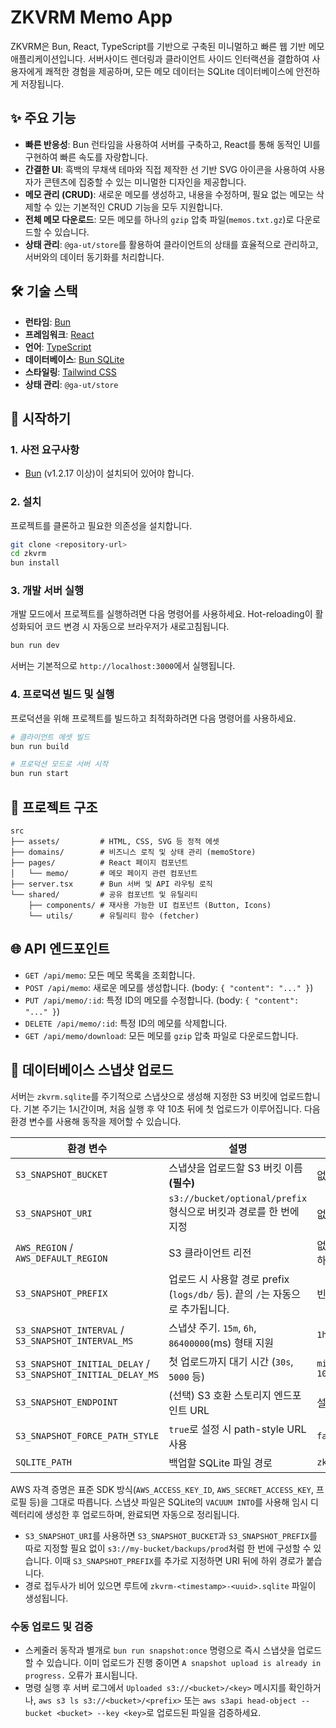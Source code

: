 # ZKVRM Memo App

ZKVRM은 Bun, React, TypeScript를 기반으로 구축된 미니멀하고 빠른 웹 기반 메모 애플리케이션입니다. 서버사이드 렌더링과 클라이언트 사이드 인터랙션을 결합하여 사용자에게 쾌적한 경험을 제공하며, 모든 메모 데이터는 SQLite 데이터베이스에 안전하게 저장됩니다.

## ✨ 주요 기능

- **빠른 반응성**: Bun 런타임을 사용하여 서버를 구축하고, React를 통해 동적인 UI를 구현하여 빠른 속도를 자랑합니다.
- **간결한 UI**: 흑백의 무채색 테마와 직접 제작한 선 기반 SVG 아이콘을 사용하여 사용자가 콘텐츠에 집중할 수 있는 미니멀한 디자인을 제공합니다.
- **메모 관리 (CRUD)**: 새로운 메모를 생성하고, 내용을 수정하며, 필요 없는 메모는 삭제할 수 있는 기본적인 CRUD 기능을 모두 지원합니다.
- **전체 메모 다운로드**: 모든 메모를 하나의 `gzip` 압축 파일(`memos.txt.gz`)로 다운로드할 수 있습니다.
- **상태 관리**: `@ga-ut/store`를 활용하여 클라이언트의 상태를 효율적으로 관리하고, 서버와의 데이터 동기화를 처리합니다.

## 🛠️ 기술 스택

- **런타임**: [Bun](https://bun.sh/)
- **프레임워크**: [React](https://react.dev/)
- **언어**: [TypeScript](https://www.typescriptlang.org/)
- **데이터베이스**: [Bun SQLite](https://bun.sh/docs/api/sqlite)
- **스타일링**: [Tailwind CSS](https://tailwindcss.com/)
- **상태 관리**: `@ga-ut/store`

## 🚀 시작하기

### 1. 사전 요구사항

- [Bun](https://bun.sh/) (v1.2.17 이상)이 설치되어 있어야 합니다.

### 2. 설치

프로젝트를 클론하고 필요한 의존성을 설치합니다.

```bash
git clone <repository-url>
cd zkvrm
bun install
```

### 3. 개발 서버 실행

개발 모드에서 프로젝트를 실행하려면 다음 명령어를 사용하세요. Hot-reloading이 활성화되어 코드 변경 시 자동으로 브라우저가 새로고침됩니다.

```bash
bun run dev
```

서버는 기본적으로 `http://localhost:3000`에서 실행됩니다.

### 4. 프로덕션 빌드 및 실행

프로덕션을 위해 프로젝트를 빌드하고 최적화하려면 다음 명령어를 사용하세요.

```bash
# 클라이언트 에셋 빌드
bun run build

# 프로덕션 모드로 서버 시작
bun run start
```

## 📁 프로젝트 구조

```
src
├── assets/         # HTML, CSS, SVG 등 정적 에셋
├── domains/        # 비즈니스 로직 및 상태 관리 (memoStore)
├── pages/          # React 페이지 컴포넌트
│   └── memo/       # 메모 페이지 관련 컴포넌트
├── server.tsx      # Bun 서버 및 API 라우팅 로직
└── shared/         # 공유 컴포넌트 및 유틸리티
    ├── components/ # 재사용 가능한 UI 컴포넌트 (Button, Icons)
    └── utils/      # 유틸리티 함수 (fetcher)
```

## 🌐 API 엔드포인트

- `GET /api/memo`: 모든 메모 목록을 조회합니다.
- `POST /api/memo`: 새로운 메모를 생성합니다. (body: `{ "content": "..." }`)
- `PUT /api/memo/:id`: 특정 ID의 메모를 수정합니다. (body: `{ "content": "..." }`)
- `DELETE /api/memo/:id`: 특정 ID의 메모를 삭제합니다.
- `GET /api/memo/download`: 모든 메모를 `gzip` 압축 파일로 다운로드합니다.

## 💾 데이터베이스 스냅샷 업로드

서버는 `zkvrm.sqlite`를 주기적으로 스냅샷으로 생성해 지정한 S3 버킷에 업로드합니다. 기본 주기는 1시간이며, 처음 실행 후 약 10초 뒤에 첫 업로드가 이루어집니다. 다음 환경 변수를 사용해 동작을 제어할 수 있습니다.

| 환경 변수 | 설명 | 기본값 |
| --- | --- | --- |
| `S3_SNAPSHOT_BUCKET` | 스냅샷을 업로드할 S3 버킷 이름 **(필수)** | 없음 |
| `S3_SNAPSHOT_URI` | `s3://bucket/optional/prefix` 형식으로 버킷과 경로를 한 번에 지정 | 없음 |
| `AWS_REGION` / `AWS_DEFAULT_REGION` | S3 클라이언트 리전 | 없음 (필수 중 하나) |
| `S3_SNAPSHOT_PREFIX` | 업로드 시 사용할 경로 prefix (`logs/db/` 등). 끝의 `/`는 자동으로 추가됩니다. | 빈 문자열 |
| `S3_SNAPSHOT_INTERVAL` / `S3_SNAPSHOT_INTERVAL_MS` | 스냅샷 주기. `15m`, `6h`, `86400000`(ms) 형태 지원 | `1h` |
| `S3_SNAPSHOT_INITIAL_DELAY` / `S3_SNAPSHOT_INITIAL_DELAY_MS` | 첫 업로드까지 대기 시간 (`30s`, `5000` 등) | `min(interval, 10s)` |
| `S3_SNAPSHOT_ENDPOINT` | (선택) S3 호환 스토리지 엔드포인트 URL | 설정 안 함 |
| `S3_SNAPSHOT_FORCE_PATH_STYLE` | `true`로 설정 시 path-style URL 사용 | `false` |
| `SQLITE_PATH` | 백업할 SQLite 파일 경로 | `zkvrm.sqlite` |

AWS 자격 증명은 표준 SDK 방식(`AWS_ACCESS_KEY_ID`, `AWS_SECRET_ACCESS_KEY`, 프로필 등)을 그대로 따릅니다. 스냅샷 파일은 SQLite의 `VACUUM INTO`를 사용해 임시 디렉터리에 생성한 후 업로드하며, 완료되면 자동으로 정리됩니다.

- `S3_SNAPSHOT_URI`를 사용하면 `S3_SNAPSHOT_BUCKET`과 `S3_SNAPSHOT_PREFIX`를 따로 지정할 필요 없이 `s3://my-bucket/backups/prod`처럼 한 번에 구성할 수 있습니다. 이때 `S3_SNAPSHOT_PREFIX`를 추가로 지정하면 URI 뒤에 하위 경로가 붙습니다.
- 경로 접두사가 비어 있으면 루트에 `zkvrm-<timestamp>-<uuid>.sqlite` 파일이 생성됩니다.

### 수동 업로드 및 검증

- 스케줄러 동작과 별개로 `bun run snapshot:once` 명령으로 즉시 스냅샷을 업로드할 수 있습니다. 이미 업로드가 진행 중이면 `A snapshot upload is already in progress.` 오류가 표시됩니다.
- 명령 실행 후 서버 로그에서 `Uploaded s3://<bucket>/<key>` 메시지를 확인하거나, `aws s3 ls s3://<bucket>/<prefix>` 또는 `aws s3api head-object --bucket <bucket> --key <key>`로 업로드된 파일을 검증하세요.
